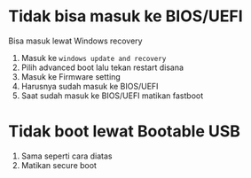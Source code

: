 # Tidak bisa masuk ke BIOS/UEFI

Bisa masuk lewat Windows recovery

1. Masuk ke `windows update and recovery`
2. Pilih advanced boot lalu tekan restart disana
3. Masuk ke Firmware setting
4. Harusnya sudah masuk ke BIOS/UEFI
5. Saat sudah masuk ke BIOS/UEFI matikan fastboot

# Tidak boot lewat Bootable USB

1. Sama seperti cara diatas
2. Matikan secure boot
